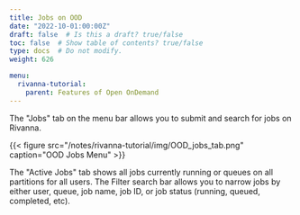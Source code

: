 ```yaml
---
title: Jobs on OOD
date: "2022-10-01:00:00Z"
draft: false  # Is this a draft? true/false
toc: false  # Show table of contents? true/false
type: docs  # Do not modify.
weight: 626

menu:
  rivanna-tutorial:
    parent: Features of Open OnDemand
---
```


The "Jobs" tab on the menu bar allows you to submit and search for jobs on Rivanna.

{{< figure src="/notes/rivanna-tutorial/img/OOD_jobs_tab.png" caption="OOD Jobs Menu" >}}

The "Active Jobs" tab shows all jobs currently running or queues on all partitions for all users. The Filter search bar allows you to narrow jobs by either user, queue, job name, job ID, or job status (running, queued, completed, etc).

